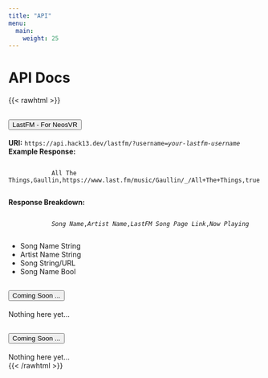 ```yaml
---
title: "API"
menu: 
  main:
    weight: 25
---
```

# API Docs

{{< rawhtml >}}
<div class="container">
    <div class="accordion" id="accordionExample">
    <div class="card">
        <div class="card-header" id="headingOne">
        <h2 class="mb-0">
            <button class="btn btn-link btn-block text-left" type="button" data-toggle="collapse" data-target="#collapseOne" aria-expanded="true" aria-controls="collapseOne">
            LastFM - For NeosVR
            </button>
        </h2>
        </div>
        <div id="collapseOne" class="collapse show" aria-labelledby="headingOne" data-parent="#accordionExample">
        <div class="card-body">
            <strong>URI:</strong> <code>https://api.hack13.dev/lastfm/?username=<i>your-lastfm-username</i></code>
            <br />
            <strong>Example Response:</strong>
            <pre><code>
            All The Things,Gaullin,https://www.last.fm/music/Gaullin/_/All+The+Things,true
            </code></pre>
            <strong>Response Breakdown:</strong>
            <pre><code>
            <i>Song Name</i>,<i>Artist Name</i>,<i>LastFM Song Page Link</i>,<i>Now Playing</i>
            </code></pre>
            <ul>
                <li>Song Name <span class="badge badge-info">String</span></li>
                <li>Artist Name <span class="badge badge-info">String</span></li>
                <li>Song <span class="badge badge-info">String/URL</span></li>
                <li>Song Name <span class="badge badge-info">Bool</span></li>
            </ul>
        </div>
        </div>
    </div>
    <div class="card">
        <div class="card-header" id="headingTwo">
        <h2 class="mb-0">
            <button class="btn btn-link btn-block text-left collapsed" type="button" data-toggle="collapse" data-target="#collapseTwo" aria-expanded="false" aria-controls="collapseTwo">
            Coming Soon ... 
            </button>
        </h2>
        </div>
        <div id="collapseTwo" class="collapse" aria-labelledby="headingTwo" data-parent="#accordionExample">
        <div class="card-body">
            Nothing here yet...
        </div>
        </div>
    </div>
    <div class="card">
        <div class="card-header" id="headingThree">
        <h2 class="mb-0">
            <button class="btn btn-link btn-block text-left collapsed" type="button" data-toggle="collapse" data-target="#collapseThree" aria-expanded="false" aria-controls="collapseThree">
            Coming Soon ...
            </button>
        </h2>
        </div>
        <div id="collapseThree" class="collapse" aria-labelledby="headingThree" data-parent="#accordionExample">
        <div class="card-body">
            Nothing here yet...
        </div>
        </div>
    </div>
    </div>
</div>
{{< /rawhtml >}}